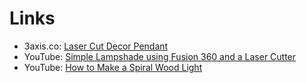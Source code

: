 # Links
- 3axis.co: [Laser Cut Decor Pendant](https://3axis.co/laser-cut-decor-pendant-lamp-4mm-cdr-file/ro6y3xq7/)
- YouTube: [Simple Lampshade using Fusion 360 and a Laser Cutter](https://www.youtube.com/watch?v=khfFkWAVpJI)
- YouTube: [How to Make a Spiral Wood Light](https://www.youtube.com/watch?v=ByXT39yTXqc)